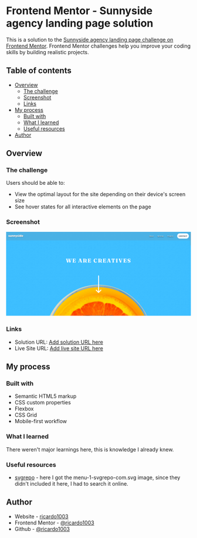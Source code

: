 # Frontend Mentor - Sunnyside agency landing page solution

This is a solution to the [Sunnyside agency landing page challenge on Frontend Mentor](https://www.frontendmentor.io/challenges/sunnyside-agency-landing-page-7yVs3B6ef). Frontend Mentor challenges help you improve your coding skills by building realistic projects.

## Table of contents

- [Overview](#overview)
  - [The challenge](#the-challenge)
  - [Screenshot](#screenshot)
  - [Links](#links)
- [My process](#my-process)
  - [Built with](#built-with)
  - [What I learned](#what-i-learned)
  - [Useful resources](#useful-resources)
- [Author](#author)

## Overview

### The challenge

Users should be able to:

- View the optimal layout for the site depending on their device's screen size
- See hover states for all interactive elements on the page

### Screenshot

![](./images/screenshot.png)

### Links

- Solution URL: [Add solution URL here](https://www.frontendmentor.io/profile/ricardo1003/solutions)
- Live Site URL: [Add live site URL here](https://ricardo1003.github.io/Agency-landing-page/)

## My process

### Built with

- Semantic HTML5 markup
- CSS custom properties
- Flexbox
- CSS Grid
- Mobile-first workflow

### What I learned

There weren't major learnings here, this is knowledge I already knew.

### Useful resources

- [svgrepo](https://www.example.com) - here I got the menu-1-svgrepo-com.svg image, since they didn't included it here, I had to search it online.

## Author

- Website - [ricardo1003](https://ricardo1003.github.io/Agency-landing-page/)
- Frontend Mentor - [@ricardo1003](https://www.frontendmentor.io/profile/ricardo1003)
- Github - [@ricardo1003](https://www.Github.com/ricardo1003)
